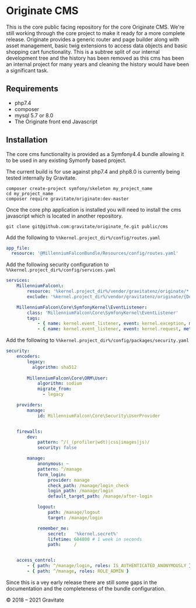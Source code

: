 # Originate CMS
This is the core public facing repository for the core Originate CMS. We're still working through the core project to make it ready for a more complete release. Originate provides a generic router and page builder along with asset management, basic twig extensions to access data objects and basic shopping cart functionality.
This is a subtree split of our internal development tree and the history has been removed as this cms has been an internal project for many years and cleaning the history would have been a significant task.

## Requirements
- php7.4
- composer
- mysql 5.7 or 8.0
- The Originate front end Javascript

## Installation
The core cms functionality is provided as a Symfony4.4 bundle allowing it to be used in any existing Symonfy based project.

The current build is for use against php7.4 and php8.0 is currently being tested internally by Gravitate.


```shell
composer create-project symfony/skeleton my_project_name
cd my_project_name
composer require gravitate/originate:dev-master
```

Once the core php application is installed you will need to install the cms javascript which is located in another repository.

```shell
git clone git@github.com:gravitate/originate_fe.git public/cms
```


Add the following to `%%kernel.project_dir%/config/routes.yaml`
```yaml
app_file:
  resource: '@MillenniumFalconBundle/Resources/config/routes.yaml'
```

Add the following security configuration to `%%kernel.project_dir%/config/services.yaml`
```yaml
services:
    MillenniumFalcon\:
        resource: '%kernel.project_dir%/vendor/gravitatenz/originate/*'
        exclude: '%kernel.project_dir%/vendor/gravitatenz/originate/{DependencyInjection,Entity,Migrations,Tests,Kernel.php}'

    MillenniumFalcon\Core\SymfonyKernel\EventListener:
        class: 'MillenniumFalcon\Core\SymfonyKernel\EventListener'
        tags:
            - { name: kernel.event_listener, event: kernel.exception, method: onKernelException }
            - { name: kernel.event_listener, event: kernel.request, method: onKernelController }
```
Add the following to `%%kernel.project_dir%/config/packages/security.yaml`
```yaml
security:
    encoders:
        legacy:
          algorithm: sha512
          
        MillenniumFalcon\Core\ORM\User:
            algorithm: sodium
            migrate_from:
              - legacy

    providers:
        manage:
            id: MillenniumFalcon\Core\Security\UserProvider


    firewalls:
        dev:
            pattern: ^/(_(profiler|wdt)|css|images|js)/
            security: false

        manage:
            anonymous: ~
            pattern: ^/manage
            form_login:
                provider: manage
                check_path: /manage/login_check
                login_path: /manage/login
                default_target_path: /manage/after-login

            logout:
                path: /manage/logout
                target: /manage/login

            remember_me:
                secret:   '%kernel.secret%'
                lifetime: 604800 # 1 week in seconds
                path:     /


    access_control:
        - { path: ^/manage/login, roles: IS_AUTHENTICATED_ANONYMOUSLY }
        - { path: ^/manage, roles: ROLE_ADMIN }
```

Since this is a vey early release there are still some gaps in the documentation and the completeness of the bundle configuration.

&copy; 2018 &ndash; 2021 Gravitate

